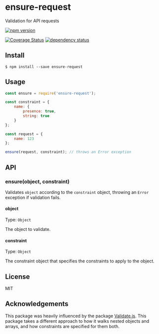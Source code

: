 # ensure-request

Validation for API requests

[![npm version](https://badge.fury.io/js/ensure-request.svg)](https://badge.fury.io/js/ensure-request)

[![Coverage Status](https://coveralls.io/repos/github/stevejay/ensure-request/badge.svg?branch=master)](https://coveralls.io/github/stevejay/ensure-request?branch=master)
[![dependency status](https://david-dm.org/stevejay/ensure-request.svg)](https://david-dm.org/stevejay/ensure-request)

## Install

```
$ npm install --save ensure-request
```

## Usage

```js
const ensure = require('ensure-request');

const constraint = {
    name: {
        presence: true,
        string: true
    }
};

const request = {
    name: 123
};

ensure(request, constraint); // throws an Error exception
```

## API

### ensure(object, constraint)

Validates `object` according to the `constraint` object,
throwing an `Error` exception if validation fails.

#### object

Type: `Object`

The object to validate.

#### constraint

Type: `Object`

The constraint object that specifies the constraints to apply to the object.

## License

MIT

## Acknowledgements

This package was heavily influenced by the package [Validate.js](https://validatejs.org/).
This package takes a different approach to how it walks nested objects and arrays,
and how constraints are specified for them both.
